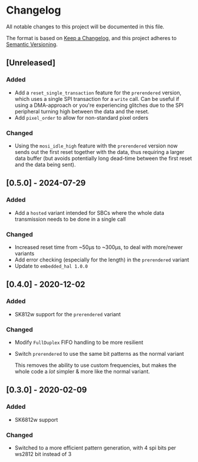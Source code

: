 # Changelog
All notable changes to this project will be documented in this file.

The format is based on [Keep a Changelog](https://keepachangelog.com/en/1.0.0/),
and this project adheres to [Semantic Versioning](https://semver.org/spec/v2.0.0.html).

## [Unreleased]
### Added
- Add a `reset_single_transaction` feature for the `prerendered` version, which uses a single SPI transaction for a `write` call. Can be useful if using a DMA-approach or you're experiencing glitches due to the SPI peripheral turning high between the data and the reset.
- Add `pixel_order` to allow for non-standard pixel orders

### Changed
- Using the `mosi_idle_high` feature with the `prerendered` version now sends out the first reset together with the data, thus requiring a larger data buffer (but avoids potentially long dead-time between the first reset and the data being sent).

## [0.5.0] - 2024-07-29
### Added
- Add a `hosted` variant intended for SBCs where the whole data transmission needs to be done in a single call

### Changed
- Increased reset time from ~50μs to ~300μs, to deal with more/newer variants
- Add error checking (especially for the length) in the `prerendered` variant
- Update to `embedded_hal 1.0.0`

## [0.4.0] - 2020-12-02
### Added
- SK812w support for the `prerendered` variant

### Changed
- Modify `FullDuplex` FIFO handling to be more resilient
- Switch `prerendered` to use the same bit patterns as the normal variant

  This removes the ability to use custom frequencies, but makes the whole code a
  *lot* simpler & more like the normal variant.

## [0.3.0] - 2020-02-09
### Added
- SK6812w support

### Changed
- Switched to a more efficient pattern generation, with 4 spi bits per ws2812
  bit instead of 3
